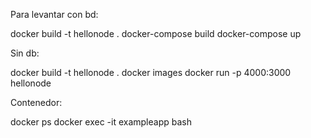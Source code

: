 Para levantar con bd:

docker build -t hellonode .
docker-compose build
docker-compose up

Sin db:

docker build -t hellonode .
docker images
docker run -p 4000:3000 hellonode

Contenedor:

docker ps
docker exec -it exampleapp bash

